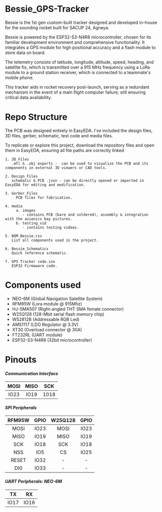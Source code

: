 # Bessie_GPS-Tracker
Bessie is the 1st gen custom-built tracker designed and developed in-house for the sounding rocket built for SACUP 24, Agneya.

Bessie is powered by the ESP32-S3-N4R8 microcontroller, chosen for its familiar development environment and comprehensive functionality. It integrates a GPS module for high positional accuracy and a flash module to store data on board.

The telemetry consists of latitude, longitude, altitude, speed, heading, and satellite fix, which is transmitted over a 915 MHz frequency using a LoRa module to a ground station receiver, which is connected to a teammate's mobile phone.

This tracker aids in rocket recovery post-launch, serving as a redundant mechanism in the event of a main flight computer failure, still ensuring critical data availability.

# Repo Structure
The PCB was designed entirely in EasyEDA. I've included the design files, 3D files, gerber, schematic, test code and media files.

To replicate or explore this project, download the repository files and open them in EasyEDA, ensuring all file paths are correctly linked
    
	1. 3D_Files
	   .mtl & .obj exports -  can be used to visualize the PCB and its components in external 3D viewers or CAD tools.
	
	2. Design_Files
	   schematic & PCB .json - can be directly opened or imported in EasyEDA for editing and modification.
	
	3. Gerber_Files
		 PCB files for fabrication.
	
	4. media 
		 a. images 
            - contains PCB (bare and soldered), assembly & integration with the avionics bay pictures.
		 b. testing_vid
            - contains testing videos.
	
	5. BOM_Bessie.csv
	   List all components used in the project.
	
	6. Bessie_Schematics
	   Quick reference schematic.
	
	7. GPS Tracker code.ino 
	   ESP32 Firmaware code.
    
 # Components used
 - NEO-6M (Global Navigation Satellite System)
 - RFM95W (Lora module @ 915Mhz)
 - HJ-SMA507 (Right-angled THT SMA female connector)
 - W25Q128 (128-Mbit serial flash memory chip)
 - WS2812B (Addressable RGB Led)
 - AMS1117 (LDO Regulator @ 3.3V)
 - XT30 (Overload connector @ 30A)
 - FT232RL (UART module)
 - ESP32-S3-N4R8 (32bit microcontroller)

# Pinouts
#### _Communication Interface_
MOSI | MISO | SCK
:----: | :----: | :----:
IO23 | IO19 | 1018

#### _SPI Peripherals_
RFM95W | GPIO | W25Q128 | GPIO
:------: | :----: | :-------: | :----:
  MOSI | IO23 | MOSI    | IO23
  MISO | IO19 |   MISO  | IO19
   SCK | IO18 |   SCK   | IO18
   NSS |  IO5 |   CS    | IO25
 RESET | IO32 |   -     | -
   DI0 | IO33 |   -     | -

  #### _UART Peripherals: NEO-6M_
  TX | RX
:----: | :----: 
IO17 | IO16
  
 
